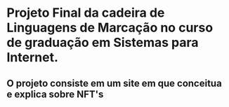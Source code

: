 # Projeto Final da cadeira de Linguagens de Marcação no curso de graduação em Sistemas para Internet.

## O projeto consiste em um site em que conceitua e explica sobre NFT's
